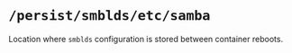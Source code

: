 # `/persist/smblds/etc/samba`
Location where `smblds` configuration is stored between container reboots.